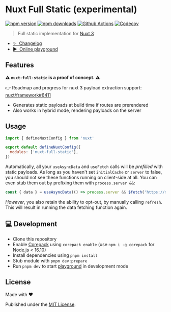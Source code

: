 # Nuxt Full Static (experimental)

[![npm version][npm-version-src]][npm-version-href]
[![npm downloads][npm-downloads-src]][npm-downloads-href]
[![Github Actions][github-actions-src]][github-actions-href]
[![Codecov][codecov-src]][codecov-href]

> Full static implementation for [Nuxt 3](https://v3.nuxtjs.org)

- [✨ &nbsp;Changelog](https://github.com/danielroe/nuxt-full-static/blob/main/CHANGELOG.md)
- [▶️ &nbsp;Online playground](https://stackblitz.com/github/danielroe/nuxt-full-static/tree/main/playground)

## Features

**⚠️ `nuxt-full-static` is a proof of concept. ⚠️**

👉 Roadmap and progress for nuxt 3 payload extraction support: [nuxt/framework#6411](https://github.com/nuxt/framework/issues/6411)

- Generates static payloads at build time if routes are prerendered
- Also works in hybrid mode, rendering payloads on the server

## Usage

```js
import { defineNuxtConfig } from 'nuxt'

export default defineNuxtConfig({
  modules: ['nuxt-full-static'],
})
```

Automatically, all your `useAsyncData` and `useFetch` calls will be _prefilled_ with static payloads. As long as you haven't set `initialCache` or `server` to false, you should not see these functions running on client-side at all. You can even stub them out by prefixing them with `process.server &&`:

```js
const { data } = useAsyncData(() => process.server && $fetch('https://my.api.com/data'))
```

_However_, you also retain the ability to opt-out, by manually calling `refresh`. This will result in running the data fetching function again.

## 💻 Development

- Clone this repository
- Enable [Corepack](https://github.com/nodejs/corepack) using `corepack enable` (use `npm i -g corepack` for Node.js < 16.10)
- Install dependencies using `pnpm install`
- Stub module with `pnpm dev:prepare`
- Run `pnpm dev` to start [playground](./playground) in development mode

## License

Made with ❤️

Published under the [MIT License](./LICENCE).

<!-- Badges -->

[npm-version-src]: https://img.shields.io/npm/v/nuxt-full-static?style=flat-square
[npm-version-href]: https://npmjs.com/package/nuxt-full-static
[npm-downloads-src]: https://img.shields.io/npm/dm/nuxt-full-static?style=flat-square
[npm-downloads-href]: https://npmjs.com/package/nuxt-full-static
[github-actions-src]: https://img.shields.io/github/workflow/status/danielroe/nuxt-full-static/ci/main?style=flat-square
[github-actions-href]: https://github.com/danielroe/nuxt-full-static/actions?query=workflow%3Aci
[codecov-src]: https://img.shields.io/codecov/c/gh/danielroe/nuxt-full-static/main?style=flat-square
[codecov-href]: https://codecov.io/gh/danielroe/nuxt-full-static
